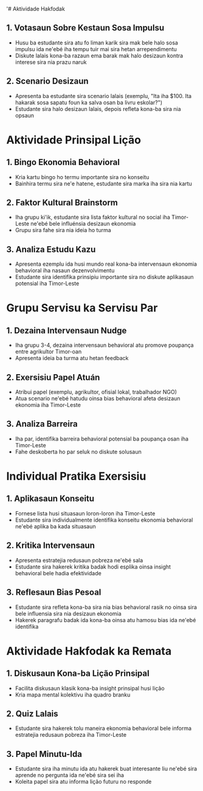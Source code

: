 '# Aktividade Hakfodak

## 1. Votasaun Sobre Kestaun Sosa Impulsu
- Husu ba estudante sira atu fo liman karik sira mak bele halo sosa impulsu ida ne'ebé iha tempu tuir mai sira hetan arrependimentu
- Diskute lalais kona-ba razaun ema barak mak halo desizaun kontra interese sira nia prazu naruk

## 2. Scenario Desizaun
- Apresenta ba estudante sira scenario lalais (exemplu, "Ita iha $100. Ita hakarak sosa sapatu foun ka salva osan ba livru eskolar?")
- Estudante sira halo desizaun lalais, depois refleta kona-ba sira nia opsaun

# Aktividade Prinsipal Lição

## 1. Bingo Ekonomia Behavioral
- Kria kartu bingo ho termu importante sira no konseitu
- Bainhira termu sira ne'e hatene, estudante sira marka iha sira nia kartu

## 2. Faktor Kultural Brainstorm
- Iha grupu ki'ik, estudante sira lista faktor kultural no social iha Timor-Leste ne'ebé bele influénsia desizaun ekonomia
- Grupu sira fahe sira nia ideia ho turma

## 3. Analiza Estudu Kazu
- Apresenta ezemplu ida husi mundo real kona-ba intervensaun ekonomia behavioral iha nasaun dezenvolvimentu
- Estudante sira identifika prinsipiu importante sira no diskute aplikasaun potensial iha Timor-Leste

# Grupu Servisu ka Servisu Par

## 1. Dezaina Intervensaun Nudge
- Iha grupu 3-4, dezaina intervensaun behavioral atu promove poupança entre agrikultor Timor-oan
- Apresenta ideia ba turma atu hetan feedback

## 2. Exersisiu Papel Atuán
- Atribui papel (exemplu, agrikultor, ofisial lokal, trabalhador NGO)
- Atua scenario ne'ebé hatudu oinsa bias behavioral afeta desizaun ekonomia iha Timor-Leste

## 3. Analiza Barreira
- Iha par, identifika barreira behavioral potensial ba poupança osan iha Timor-Leste
- Fahe deskoberta ho par seluk no diskute solusaun

# Individual Pratika Exersisiu

## 1. Aplikasaun Konseitu
- Fornese lista husi situasaun loron-loron iha Timor-Leste
- Estudante sira individualmente identifika konseitu ekonomia behavioral ne'ebé aplika ba kada situasaun

## 2. Kritika Intervensaun
- Apresenta estratejia redusaun pobreza ne'ebé sala
- Estudante sira hakerek kritika badak hodi esplika oinsa insight behavioral bele hadia efektividade

## 3. Reflesaun Bias Pesoal
- Estudante sira refleta kona-ba sira nia bias behavioral rasik no oinsa sira bele influensia sira nia desizaun ekonomia
- Hakerek paragrafu badak ida kona-ba oinsa atu hamosu bias ida ne'ebé identifika

# Aktividade Hakfodak ka Remata

## 1. Diskusaun Kona-ba Lição Prinsipal
- Facilita diskusaun klasik kona-ba insight prinsipal husi lição
- Kria mapa mental kolektivu iha quadro branku

## 2. Quiz Lalais
- Estudante sira hakerek tolu maneira ekonomia behavioral bele informa estratejia redusaun pobreza iha Timor-Leste

## 3. Papel Minutu-Ida
- Estudante sira iha minutu ida atu hakerek buat interesante liu ne'ebé sira aprende no pergunta ida ne'ebé sira sei iha
- Koleita papel sira atu informa lição futuru no responde